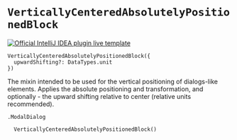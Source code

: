 # `VerticallyCenteredAbsolutelyPositionedBlock`

[![Official IntelliJ IDEA plugin live template](https://img.shields.io/badge/IntelliJ_IDEA_Live_Template-vcapb-blue.svg?style=flat)](https://plugins.jetbrains.com/plugin/17677-yamato-daiwa-frontend)

```
VerticallyCenteredAbsolutelyPositionedBlock({
  upwardShifting?: DataTypes.unit
})
```

The mixin intended to be used for the vertical positioning of dialogs-like elements.
Applies the absolute positioning and transformation, and optionally - the upward shifting relative to 
center (relative units recommended).


```stylus
.ModalDialog

  VerticallyCenteredAbsolutelyPositionedBlock()
```
